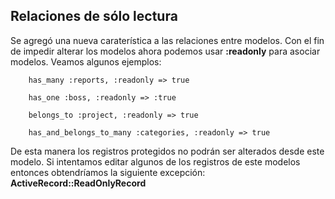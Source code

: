 <!-- -*- mode: markdown; coding: utf-8; -*- -->

## Relaciones de sólo lectura

Se agregó una nueva caraterística a las relaciones entre modelos. Con el fin de impedir alterar los modelos ahora podemos usar **:readonly** para asociar modelos. Veamos algunos ejemplos:

        has_many :reports, :readonly => true

        has_one :boss, :readonly => :true

        belongs_to :project, :readonly => true

        has_and_belongs_to_many :categories, :readonly => true

De esta manera los registros protegidos no podrán ser alterados desde este modelo. Si intentamos editar algunos de los registros de este modelos entonces obtendríamos la siguiente excepción: **ActiveRecord::ReadOnlyRecord**
